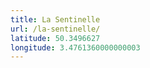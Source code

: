 ```yaml
---
title: La Sentinelle
url: /la-sentinelle/
latitude: 50.3496627
longitude: 3.4761360000000003
---
```

